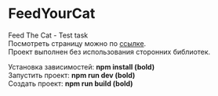 # FeedYourCat
Feed The Cat - Test task  
Посмотреть страницу можно  по [ссылке](http://a0464380.xsph.ru).  
Проект выполнен без использования сторонних библиотек.  

Установка зависимостей: __npm install (bold)__  
Запустить проект: __npm run dev (bold)__  
Создать проект: __npm run build (bold)__  
